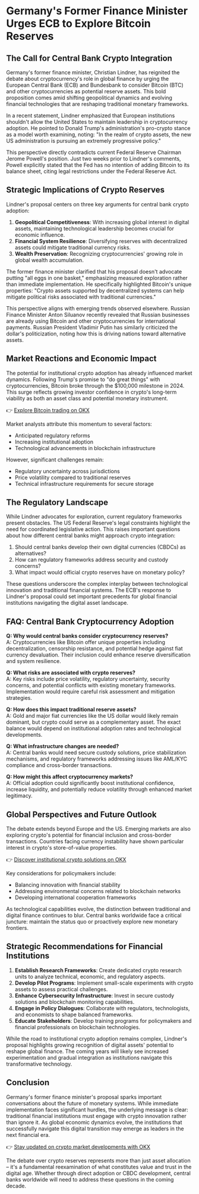 # Germany's Former Finance Minister Urges ECB to Explore Bitcoin Reserves

## The Call for Central Bank Crypto Integration

Germany's former finance minister, Christian Lindner, has reignited the debate about cryptocurrency's role in global finance by urging the European Central Bank (ECB) and Bundesbank to consider Bitcoin (BTC) and other cryptocurrencies as potential reserve assets. This bold proposition comes amid shifting geopolitical dynamics and evolving financial technologies that are reshaping traditional monetary frameworks.

In a recent statement, Lindner emphasized that European institutions shouldn't allow the United States to maintain leadership in cryptocurrency adoption. He pointed to Donald Trump's administration's pro-crypto stance as a model worth examining, noting: "In the realm of crypto assets, the new US administration is pursuing an extremely progressive policy."

This perspective directly contradicts current Federal Reserve Chairman Jerome Powell's position. Just two weeks prior to Lindner's comments, Powell explicitly stated that the Fed has no intention of adding Bitcoin to its balance sheet, citing legal restrictions under the Federal Reserve Act.

## Strategic Implications of Crypto Reserves

Lindner's proposal centers on three key arguments for central bank crypto adoption:

1. **Geopolitical Competitiveness**: With increasing global interest in digital assets, maintaining technological leadership becomes crucial for economic influence.
2. **Financial System Resilience**: Diversifying reserves with decentralized assets could mitigate traditional currency risks.
3. **Wealth Preservation**: Recognizing cryptocurrencies' growing role in global wealth accumulation.

The former finance minister clarified that his proposal doesn't advocate putting "all eggs in one basket," emphasizing measured exploration rather than immediate implementation. He specifically highlighted Bitcoin's unique properties: "Crypto assets supported by decentralized systems can help mitigate political risks associated with traditional currencies."

This perspective aligns with emerging trends observed elsewhere. Russian Finance Minister Anton Siluanov recently revealed that Russian businesses are already using Bitcoin and other cryptocurrencies for international payments. Russian President Vladimir Putin has similarly criticized the dollar's politicization, noting how this is driving nations toward alternative assets.

## Market Reactions and Economic Impact

The potential for institutional crypto adoption has already influenced market dynamics. Following Trump's promise to "do great things" with cryptocurrencies, Bitcoin broke through the $100,000 milestone in 2024. This surge reflects growing investor confidence in crypto's long-term viability as both an asset class and potential monetary instrument.

👉 [Explore Bitcoin trading on OKX](https://bit.ly/okx-bonus)

Market analysts attribute this momentum to several factors:
- Anticipated regulatory reforms
- Increasing institutional adoption
- Technological advancements in blockchain infrastructure

However, significant challenges remain:
- Regulatory uncertainty across jurisdictions
- Price volatility compared to traditional reserves
- Technical infrastructure requirements for secure storage

## The Regulatory Landscape

While Lindner advocates for exploration, current regulatory frameworks present obstacles. The US Federal Reserve's legal constraints highlight the need for coordinated legislative action. This raises important questions about how different central banks might approach crypto integration:

1. Should central banks develop their own digital currencies (CBDCs) as alternatives?
2. How can regulatory frameworks address security and custody concerns?
3. What impact would official crypto reserves have on monetary policy?

These questions underscore the complex interplay between technological innovation and traditional financial systems. The ECB's response to Lindner's proposal could set important precedents for global financial institutions navigating the digital asset landscape.

## FAQ: Central Bank Cryptocurrency Adoption

**Q: Why would central banks consider cryptocurrency reserves?**  
A: Cryptocurrencies like Bitcoin offer unique properties including decentralization, censorship resistance, and potential hedge against fiat currency devaluation. Their inclusion could enhance reserve diversification and system resilience.

**Q: What risks are associated with crypto reserves?**  
A: Key risks include price volatility, regulatory uncertainty, security concerns, and potential conflicts with existing monetary frameworks. Implementation would require careful risk assessment and mitigation strategies.

**Q: How does this impact traditional reserve assets?**  
A: Gold and major fiat currencies like the US dollar would likely remain dominant, but crypto could serve as a complementary asset. The exact balance would depend on institutional adoption rates and technological developments.

**Q: What infrastructure changes are needed?**  
A: Central banks would need secure custody solutions, price stabilization mechanisms, and regulatory frameworks addressing issues like AML/KYC compliance and cross-border transactions.

**Q: How might this affect cryptocurrency markets?**  
A: Official adoption could significantly boost institutional confidence, increase liquidity, and potentially reduce volatility through enhanced market legitimacy.

## Global Perspectives and Future Outlook

The debate extends beyond Europe and the US. Emerging markets are also exploring crypto's potential for financial inclusion and cross-border transactions. Countries facing currency instability have shown particular interest in crypto's store-of-value properties.

👉 [Discover institutional crypto solutions on OKX](https://bit.ly/okx-bonus)

Key considerations for policymakers include:
- Balancing innovation with financial stability
- Addressing environmental concerns related to blockchain networks
- Developing international cooperation frameworks

As technological capabilities evolve, the distinction between traditional and digital finance continues to blur. Central banks worldwide face a critical juncture: maintain the status quo or proactively explore new monetary frontiers.

## Strategic Recommendations for Financial Institutions

1. **Establish Research Frameworks**: Create dedicated crypto research units to analyze technical, economic, and regulatory aspects.
2. **Develop Pilot Programs**: Implement small-scale experiments with crypto assets to assess practical challenges.
3. **Enhance Cybersecurity Infrastructure**: Invest in secure custody solutions and blockchain monitoring capabilities.
4. **Engage in Policy Dialogues**: Collaborate with regulators, technologists, and economists to shape balanced frameworks.
5. **Educate Stakeholders**: Develop training programs for policymakers and financial professionals on blockchain technologies.

While the road to institutional crypto adoption remains complex, Lindner's proposal highlights growing recognition of digital assets' potential to reshape global finance. The coming years will likely see increased experimentation and gradual integration as institutions navigate this transformative technology.

## Conclusion

Germany's former finance minister's proposal sparks important conversations about the future of monetary systems. While immediate implementation faces significant hurdles, the underlying message is clear: traditional financial institutions must engage with crypto innovation rather than ignore it. As global economic dynamics evolve, the institutions that successfully navigate this digital transition may emerge as leaders in the next financial era.

👉 [Stay updated on crypto market developments with OKX](https://bit.ly/okx-bonus)

The debate over crypto reserves represents more than just asset allocation – it's a fundamental reexamination of what constitutes value and trust in the digital age. Whether through direct adoption or CBDC development, central banks worldwide will need to address these questions in the coming decade.